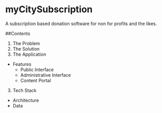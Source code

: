 # myCitySubscription
A subscription based donation software for non for profits and the likes.

##Contents
1. The Problem
2. The Solution
3. The Application
  - Features
    - Public Interface
    - Administrative Interface
    - Content Portal
3. Tech Stack
  - Architecture
  - Data
